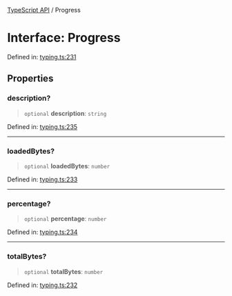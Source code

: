 [TypeScript API](../index.md) / Progress

# Interface: Progress

Defined in: [typing.ts:231](https://github.com/adap/flower/blob/0f847b5db7209b5c41b08d1c3aa630bfc89621fb/intelligence/ts/src/typing.ts#L231)

## Properties

### description?

> `optional` **description**: `string`

Defined in: [typing.ts:235](https://github.com/adap/flower/blob/0f847b5db7209b5c41b08d1c3aa630bfc89621fb/intelligence/ts/src/typing.ts#L235)

***

### loadedBytes?

> `optional` **loadedBytes**: `number`

Defined in: [typing.ts:233](https://github.com/adap/flower/blob/0f847b5db7209b5c41b08d1c3aa630bfc89621fb/intelligence/ts/src/typing.ts#L233)

***

### percentage?

> `optional` **percentage**: `number`

Defined in: [typing.ts:234](https://github.com/adap/flower/blob/0f847b5db7209b5c41b08d1c3aa630bfc89621fb/intelligence/ts/src/typing.ts#L234)

***

### totalBytes?

> `optional` **totalBytes**: `number`

Defined in: [typing.ts:232](https://github.com/adap/flower/blob/0f847b5db7209b5c41b08d1c3aa630bfc89621fb/intelligence/ts/src/typing.ts#L232)
